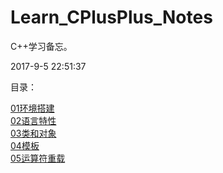 # Learn_CPlusPlus_Notes

C++学习备忘。

2017-9-5 22:51:37

目录：

[01环境搭建](01环境搭建.md)  
[02语言特性](02语言特性.md)  
[03类和对象](03类和对象.md)  
[04模板](04模板.md)  
[05运算符重载](05运算符重载.md)  
